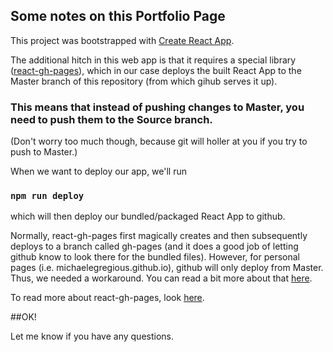 ## Some notes on this Portfolio Page

This project was bootstrapped with [Create React App](https://github.com/facebook/create-react-app).

The additional hitch in this web app is that it requires a special library ([react-gh-pages](https://github.com/gitname/react-gh-pages)), which in our case deploys the built React App to the Master branch of this repository (from which gihub serves it up).

### This means that instead of pushing changes to Master, you need to push them to the Source branch.

(Don't worry too much though, because git will holler at you if you try to push to Master.)

When we want to deploy our app, we'll run

### `npm run deploy`

which will then deploy our bundled/packaged React App to github.

Normally, react-gh-pages first magically creates and then subsequently deploys to a branch called gh-pages (and it does a good job of letting github know to look there for the bundled files). However, for personal pages (i.e. michaelegregious.github.io), github will only deploy from Master. Thus, we needed a workaround. You can read a bit more about that [here](https://dev.to/javascripterika/deploy-a-react-app-as-a-github-user-page-with-yarn-3fka).

To read more about react-gh-pages, look [here](https://github.com/gitname/react-gh-pages).

##OK!

Let me know if you have any questions.
